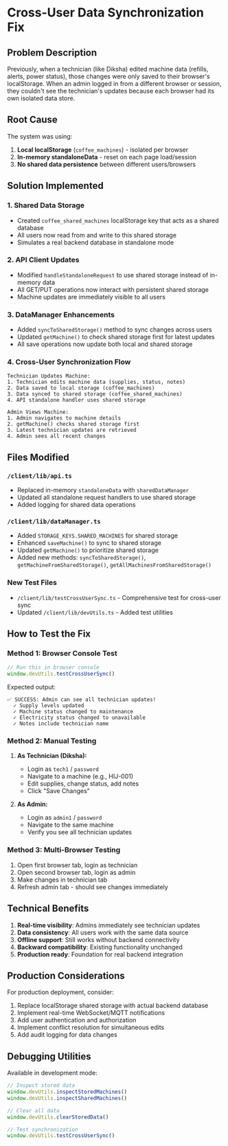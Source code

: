 # Cross-User Data Synchronization Fix

## Problem Description

Previously, when a technician (like Diksha) edited machine data (refills, alerts, power status), those changes were only saved to their browser's localStorage. When an admin logged in from a different browser or session, they couldn't see the technician's updates because each browser had its own isolated data store.

## Root Cause

The system was using:
1. **Local localStorage** (`coffee_machines`) - isolated per browser
2. **In-memory standaloneData** - reset on each page load/session
3. **No shared data persistence** between different users/browsers

## Solution Implemented

### 1. Shared Data Storage
- Created `coffee_shared_machines` localStorage key that acts as a shared database
- All users now read from and write to this shared storage
- Simulates a real backend database in standalone mode

### 2. API Client Updates
- Modified `handleStandaloneRequest` to use shared storage instead of in-memory data
- All GET/PUT operations now interact with persistent shared storage
- Machine updates are immediately visible to all users

### 3. DataManager Enhancements
- Added `syncToSharedStorage()` method to sync changes across users
- Updated `getMachine()` to check shared storage first for latest updates
- All save operations now update both local and shared storage

### 4. Cross-User Synchronization Flow

```
Technician Updates Machine:
1. Technician edits machine data (supplies, status, notes)
2. Data saved to local storage (coffee_machines)
3. Data synced to shared storage (coffee_shared_machines)
4. API standalone handler uses shared storage

Admin Views Machine:
1. Admin navigates to machine details
2. getMachine() checks shared storage first
3. Latest technician updates are retrieved
4. Admin sees all recent changes
```

## Files Modified

### `/client/lib/api.ts`
- Replaced in-memory `standaloneData` with `sharedDataManager`
- Updated all standalone request handlers to use shared storage
- Added logging for shared data operations

### `/client/lib/dataManager.ts`
- Added `STORAGE_KEYS.SHARED_MACHINES` for shared storage
- Enhanced `saveMachine()` to sync to shared storage
- Updated `getMachine()` to prioritize shared storage
- Added new methods: `syncToSharedStorage()`, `getMachineFromSharedStorage()`, `getAllMachinesFromSharedStorage()`

### New Test Files
- `/client/lib/testCrossUserSync.ts` - Comprehensive test for cross-user sync
- Updated `/client/lib/devUtils.ts` - Added test utilities

## How to Test the Fix

### Method 1: Browser Console Test
```javascript
// Run this in browser console
window.devUtils.testCrossUserSync()
```

Expected output:
```
✅ SUCCESS: Admin can see all technician updates!
  ✓ Supply levels updated  
  ✓ Machine status changed to maintenance
  ✓ Electricity status changed to unavailable
  ✓ Notes include technician name
```

### Method 2: Manual Testing
1. **As Technician (Diksha):**
   - Login as `tech1` / `password`
   - Navigate to a machine (e.g., HIJ-001)
   - Edit supplies, change status, add notes
   - Click "Save Changes"

2. **As Admin:**
   - Login as `admin1` / `password` 
   - Navigate to the same machine
   - Verify you see all technician updates

### Method 3: Multi-Browser Testing
1. Open first browser tab, login as technician
2. Open second browser tab, login as admin
3. Make changes in technician tab
4. Refresh admin tab - should see changes immediately

## Technical Benefits

1. **Real-time visibility**: Admins immediately see technician updates
2. **Data consistency**: All users work with the same data source
3. **Offline support**: Still works without backend connectivity
4. **Backward compatibility**: Existing functionality unchanged
5. **Production ready**: Foundation for real backend integration

## Production Considerations

For production deployment, consider:
1. Replace localStorage shared storage with actual backend database
2. Implement real-time WebSocket/MQTT notifications
3. Add user authentication and authorization
4. Implement conflict resolution for simultaneous edits
5. Add audit logging for data changes

## Debugging Utilities

Available in development mode:
```javascript
// Inspect stored data
window.devUtils.inspectStoredMachines()
window.devUtils.inspectSharedMachines()

// Clear all data
window.devUtils.clearStoredData()

// Test synchronization
window.devUtils.testCrossUserSync()
```
